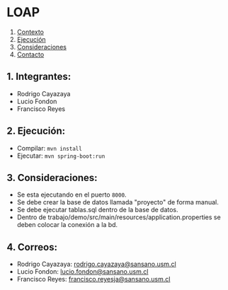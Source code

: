 # LOAP

1. [Contexto](#integrant)
2. [Ejecución](#comand)
3. [Consideraciones](#consider)
4. [Contacto](#contact)

<a name="integrant"></a>
## 1. Integrantes:
- Rodrigo Cayazaya
- Lucio Fondon
- Francisco Reyes

<a name="comand"></a>
## 2. Ejecución:
- Compilar: `mvn install`
- Ejecutar: `mvn spring-boot:run`

<a name="consider"></a>
## 3. Consideraciones:
- Se esta ejecutando en el puerto `8000`.
- Se debe crear la base de datos llamada "proyecto" de forma manual.
- Se debe ejecutar tablas.sql dentro de la base de datos.
- Dentro de trabajo/demo/src/main/resources/application.properties se deben colocar la conexión a la bd.

<a name="contact"></a>
## 4. Correos:
- Rodrigo Cayazaya: rodrigo.cayazaya@sansano.usm.cl
- Lucio Fondon: lucio.fondon@sansano.usm.cl
- Francisco Reyes: francisco.reyesja@sansano.usm.cl
